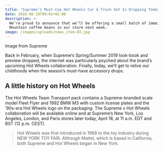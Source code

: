 ```yaml
---
title: 'Supreme’s Must-Cop Hot Wheels Car & Truck Set Is Dropping Today'
date: 2018-08-18T09:01+02:00
description: >-
  We’re proud to announce that we’ll be offering a small batch of Jamaica Blue
  Mountain coffee beans in our store next week.
image: /images/uploads/news_item-03.jpg
---
```

Image from Supreme

Back in February, when Supreme‘s Spring/Summer 2019 look-book and preview dropped, the internet was particularly psyched about the brand’s upcoming Hot Wheels collaboration. Finally, today, we’ll get to relive our childhoods when the season’s must-have accessory drops.

## A little history on Hot Wheels

The Hot Wheels Team Transport pack contains a Supreme-branded scale model Fleet Flyer and 1992 BMW M3 with custom license plates and the ’90s-era Hot Wheels logo on the packaging.
The Supreme x Hot Wheels collaboration will be available online and at Supreme’s New York, Los Angeles, London, and Paris stores later today, April 18, at 11 a.m. EDT and BST (12 p.m. CEST).

>Hot Wheels was first introduced in 1968 to the toy industry during NEW YORK TOY FAIR. Although Mattel, which is based in California, both Supreme and Hot Wheels began in New York.
